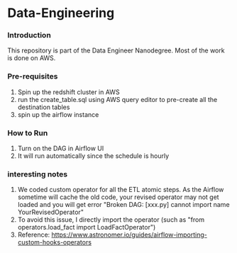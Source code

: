 # Data-Engineering


### Introduction
This repository is part of the Data Engineer Nanodegree. Most of the work is done on AWS.

### Pre-requisites
1. Spin up the redshift cluster in AWS
2. run the create_table.sql using AWS query editor to pre-create all the destination tables
3. spin up the airflow instance

### How to Run
1. Turn on the DAG in Airflow UI
2. It will run automatically since the schedule is hourly

### interesting notes
1. We coded custom operator for all the ETL atomic steps. As the Airflow sometime will cache the old code, your revised operator may not get loaded and you will get error "Broken DAG: [xxx.py] cannot import name YourRevisedOperator"
  1. To avoid this issue, I directly import the operator (such as "from operators.load_fact import LoadFactOperator")
  2. Reference: https://www.astronomer.io/guides/airflow-importing-custom-hooks-operators
